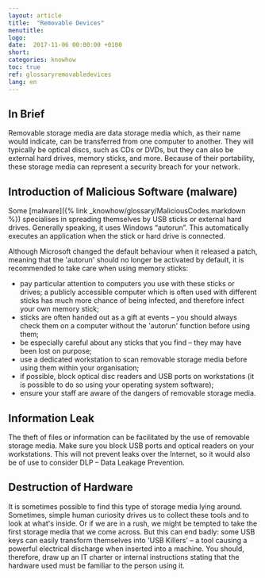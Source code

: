 ```yaml
---
layout: article
title:  "Removable Devices"
menutitle:
logo:
date:  2017-11-06 00:00:00 +0100
short:
categories: knowhow
toc: true
ref: glossaryremovabledevices
lang: en
---
```


## In Brief
Removable storage media are data storage media which, as their name would indicate, can be transferred from one computer to another. They will typically be optical discs, such as CDs or DVDs, but they can also be external hard drives, memory sticks, and more. Because of their portability, these storage media can represent a security breach for your network.

## Introduction of Malicious Software (malware)
Some [malware]({% link _knowhow/glossary/MaliciousCodes.markdown %}) specialises in spreading themselves by USB sticks or external hard drives. Generally speaking, it uses Windows “autorun”. This automatically executes an application when the stick or hard drive is connected.

Although Microsoft changed the default behaviour when it released a patch, meaning that the 'autorun' should no longer be activated by default, it is recommended to take care when using memory sticks:

* pay particular attention to computers you use with these sticks or drives; a publicly accessible computer which is often used with different sticks has much more chance of being infected, and therefore infect your own memory stick;
* sticks are often handed out as a gift at events – you should always check them on a computer without the 'autorun' function before using them;
* be especially careful about any sticks that you find – they may have been lost on purpose;
* use a dedicated workstation to scan removable storage media before using them within your organisation;
* if possible, block optical disc readers and USB ports on workstations (it is possible to do so using your operating system software);
* ensure your staff are aware of the dangers of removable storage media.

## Information Leak
The theft of files or information can be facilitated by the use of removable storage media. Make sure you block USB ports and optical readers on your workstations. This will not prevent leaks over the Internet, so it would also be of use to consider DLP – Data Leakage Prevention.

## Destruction of Hardware
It is sometimes possible to find this type of storage media lying around. Sometimes, simple human curiosity drives us to collect these tools  and to look at what's inside. Or if we are in a rush, we might be tempted to take the first storage media that we come across. But this can end badly: some USB keys can easily transform themselves into 'USB Killers' – a tool causing a powerful electrical discharge when inserted into a machine. You should, therefore, draw up an IT charter or internal instructions stating that the hardware used must be familiar to the person using it.
